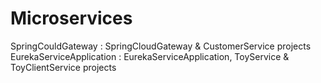 # Microservices

SpringCouldGateway : SpringCloudGateway & CustomerService projects
EurekaServiceApplication : EurekaServiceApplication, ToyService & ToyClientService projects
